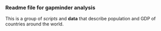 
### Readme file for gapminder analysis 

This is a group of *scripts* and **data** that describe population and GDP of 
countries around the world.
